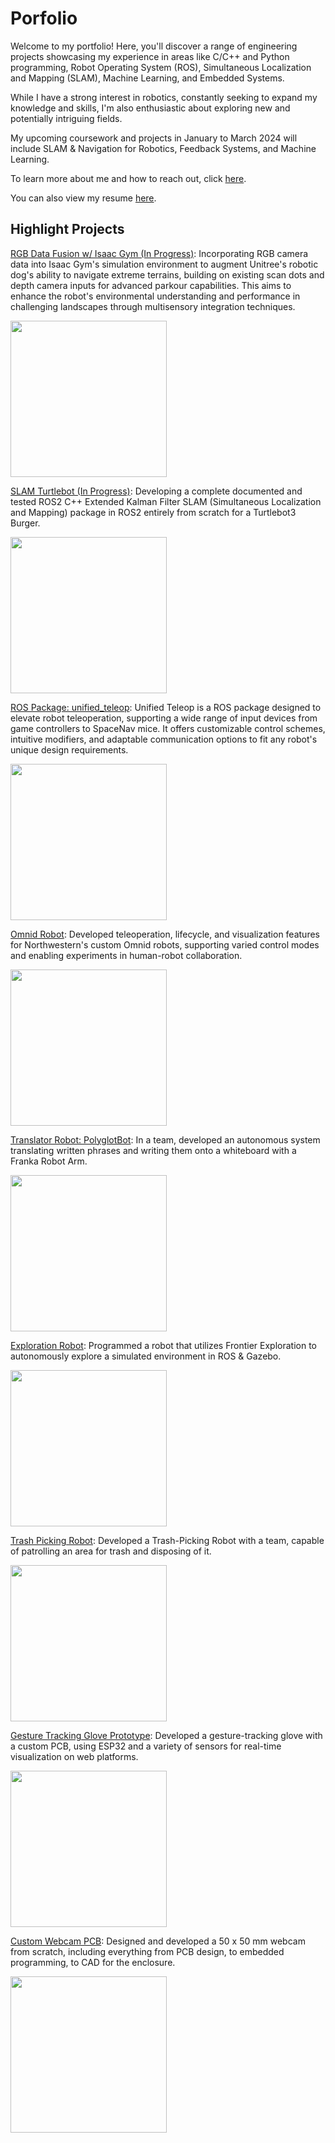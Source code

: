 # Porfolio
Welcome to my portfolio! Here, you'll discover a range of engineering projects showcasing my experience in areas like C/C++ and Python programming, Robot Operating System (ROS), Simultaneous Localization and Mapping (SLAM), Machine Learning, and Embedded Systems.

While I have a strong interest in robotics, constantly seeking to expand my knowledge and skills, I'm also enthusiastic about exploring new and potentially intriguing fields.

My upcoming coursework and projects in January to March 2024 will include SLAM & Navigation for Robotics, Feedback Systems, and Machine Learning.

To learn more about me and how to reach out, click [here](./about_me.md).

You can also view my resume [here](./Damien_Koh_Resume_040524.pdf).

<!-- To view my entire collection of projects, click [here](./all_projects.md). ADD THIS WHEN DONE-->

## Highlight Projects

[RGB Data Fusion w/ Isaac Gym (In Progress)](./rgb_isaac_gym.md): Incorporating RGB camera data into Isaac Gym's simulation environment to augment Unitree's robotic dog's ability to navigate extreme terrains, building on existing scan dots and depth camera inputs for advanced parkour capabilities. This aims to enhance the robot's environmental understanding and performance in challenging landscapes through multisensory integration techniques.

<img src="https://github.com/dkoh555/dkoh555.github.io/assets/107823507/4ee89254-f74c-4d8d-bf30-9301b15ff50f" height="250">

[SLAM Turtlebot (In Progress)](./slam_turtlebot.md): Developing a complete documented and tested ROS2 C++ Extended Kalman Filter SLAM (Simultaneous Localization and Mapping) package in ROS2 entirely from scratch for a Turtlebot3 Burger.

<img src="https://github.com/dkoh555/dkoh555.github.io/assets/107823507/f3134992-d5fb-4053-86e8-ca44db936b43" height="250">

[ROS Package: unified_teleop](./unified_teleop.md): Unified Teleop is a ROS package designed to elevate robot teleoperation, supporting a wide range of input devices from game controllers to SpaceNav mice. It offers customizable control schemes, intuitive modifiers, and adaptable communication options to fit any robot's unique design requirements.

<img src="https://github.com/dkoh555/dkoh555.github.io/assets/107823507/2757bfbe-121a-49fd-bd30-0d3f5f6c0cd7" height="250">

[Omnid Robot](./omnid_robot.md): Developed teleoperation, lifecycle, and visualization features for Northwestern's custom Omnid robots, supporting varied control modes and enabling experiments in human-robot collaboration.

<img src="https://github.com/dkoh555/dkoh555.github.io/assets/107823507/23654b38-c760-426a-a0ff-4eb13c8ac281" height="250">

[Translator Robot: PolyglotBot](./polyglotbot.md): In a team, developed an autonomous system translating written phrases and writing them onto a whiteboard with a Franka Robot Arm.

<img src="https://github.com/dkoh555/dkoh555.github.io/assets/107823507/816b980b-b258-467c-924a-22b9e9e9e584" height="250">

[Exploration Robot](./exploration_robot.md): Programmed a robot that utilizes Frontier Exploration to autonomously explore a simulated environment in ROS & Gazebo.

<img src="https://github.com/dkoh555/dkoh555.github.io/assets/107823507/9f44426c-2cb9-405b-9ec9-8b5542ffffde" height="250">

[Trash Picking Robot](./trash_picking_robot.md): Developed a Trash-Picking Robot with a team, capable of patrolling an area for trash and disposing of it.

<img src="https://github.com/dkoh555/dkoh555.github.io/assets/107823507/04b7f2af-b6b2-4a85-ba09-568ea7c8de52" height="250">

[Gesture Tracking Glove Prototype](./gesture_tracking_glove.md): Developed a gesture-tracking glove with a custom PCB, using ESP32 and a variety of sensors for real-time visualization on web platforms.

<img src="https://github.com/dkoh555/dkoh555.github.io/assets/107823507/d0df4512-65c9-4a40-bcbd-4b71b15ff030" height="250">

[Custom Webcam PCB](./custom_webcam.md): Designed and developed a 50 x 50 mm webcam from scratch, including everything from PCB design, to embedded programming, to CAD for the enclosure.

<img src="https://github.com/dkoh555/dkoh555.github.io/assets/107823507/5c4a5bdf-e158-4129-8b2e-3b213bbcc028" height="250">
